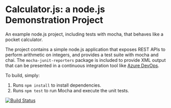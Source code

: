 Calculator.js: a node.js Demonstration Project
==============================================
An example node.js project, including tests with mocha, that behaves like
a pocket calculator.

The project contains a simple node.js application that exposes REST APIs
to perform arithmetic on integers, and provides a test suite with mocha
and chai.  The `mocha-junit-reporters` package is included to provide XML
output that can be presented in a continuous integration tool like
[Azure DevOps](https://azure.com/devops).

To build, simply:

1. Runs `npm install` to install dependencies.
2. Runs `npm test` to run Mocha and execute the unit tests.

[![Build Status](https://dev.azure.com/alandevopsms/remove%20lab%201%20Agile%20Planning%20and%20Portfolio/_apis/build/status/AlanJ97.calculator?branchName=master)](https://dev.azure.com/alandevopsms/remove%20lab%201%20Agile%20Planning%20and%20Portfolio/_build/latest?definitionId=164&branchName=master)
